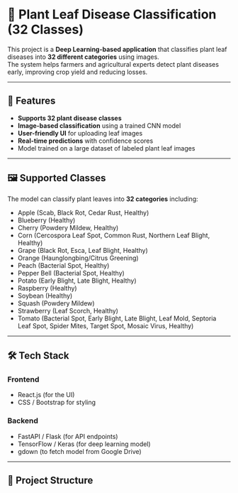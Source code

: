 # 🌱 Plant Leaf Disease Classification (32 Classes)

This project is a **Deep Learning-based application** that classifies plant leaf diseases into **32 different categories** using images.  
The system helps farmers and agricultural experts detect plant diseases early, improving crop yield and reducing losses.

---

## 📌 Features
- **Supports 32 plant disease classes**
- **Image-based classification** using a trained CNN model
- **User-friendly UI** for uploading leaf images
- **Real-time predictions** with confidence scores
- Model trained on a large dataset of labeled plant leaf images

---

## 🖼️ Supported Classes
The model can classify plant leaves into **32 categories** including:
- Apple (Scab, Black Rot, Cedar Rust, Healthy)
- Blueberry (Healthy)
- Cherry (Powdery Mildew, Healthy)
- Corn (Cercospora Leaf Spot, Common Rust, Northern Leaf Blight, Healthy)
- Grape (Black Rot, Esca, Leaf Blight, Healthy)
- Orange (Haunglongbing/Citrus Greening)
- Peach (Bacterial Spot, Healthy)
- Pepper Bell (Bacterial Spot, Healthy)
- Potato (Early Blight, Late Blight, Healthy)
- Raspberry (Healthy)
- Soybean (Healthy)
- Squash (Powdery Mildew)
- Strawberry (Leaf Scorch, Healthy)
- Tomato (Bacterial Spot, Early Blight, Late Blight, Leaf Mold, Septoria Leaf Spot, Spider Mites, Target Spot, Mosaic Virus, Healthy)

---

## 🛠️ Tech Stack
### **Frontend**
- React.js (for the UI)
- CSS / Bootstrap for styling

### **Backend**
- FastAPI / Flask (for API endpoints)
- TensorFlow / Keras (for deep learning model)
- gdown (to fetch model from Google Drive)

---

## 📂 Project Structure
